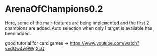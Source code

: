# ArenaOfChampions0.2
Here, some of the main features are being implemented and the first 2 champions are added. Auto selection when only 1 target is available has been added.

good tutorial for card games -> https://www.youtube.com/watch?v=dQw4w9WgXcQ

